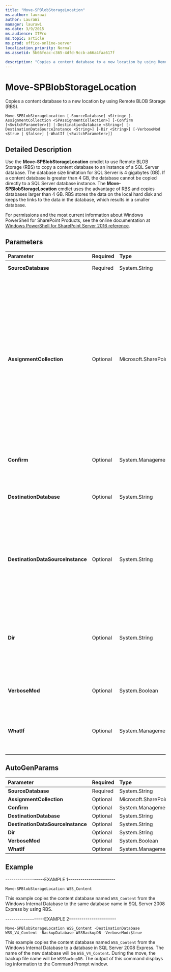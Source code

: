 ```yaml
---
title: "Move-SPBlobStorageLocation"
ms.author: laurawi
author: LauraWi
manager: laurawi
ms.date: 3/9/2015
ms.audience: ITPro
ms.topic: article
ms.prod: office-online-server
localization_priority: Normal
ms.assetid: 5b66feac-c365-4dfd-9ccb-a66a4faa617f

description: "Copies a content database to a new location by using Remote BLOB Storage (RBS)."
---
```


# Move-SPBlobStorageLocation

Copies a content database to a new location by using Remote BLOB Storage (RBS).
  
```
Move-SPBlobStorageLocation [-SourceDatabase] <String> [-AssignmentCollection <SPAssignmentCollection>] [-Confirm [<SwitchParameter>]] [-DestinationDatabase <String>] [-DestinationDataSourceInstance <String>] [-Dir <String>] [-VerboseMod <$true | $false>] [-WhatIf [<SwitchParameter>]]
```

## Detailed Description

Use the **Move-SPBlobStorageLocation** cmdlet to use Remote BLOB Storage (RBS) to copy a content database to an instance of a SQL Server database. The database size limitation for SQL Server is 4 gigabytes (GB). If a content database is greater than 4 GB, the database cannot be copied directly to a SQL Server database instance. The **Move-SPBlobStorageLocation** cmdlet uses the advantage of RBS and copies databases larger than 4 GB. RBS stores the data on the local hard disk and keeps the links to the data in the database, which results in a smaller database. 
  
For permissions and the most current information about Windows PowerShell for SharePoint Products, see the online documentation at [Windows PowerShell for SharePoint Server 2016 reference](https://go.microsoft.com/fwlink/p/?LinkId=671715).
  
## Parameters

|**Parameter**|**Required**|**Type**|**Description**|
|:-----|:-----|:-----|:-----|
|**SourceDatabase** <br/> |Required  <br/> |System.String  <br/> |Specifies the name of the Windows Internal Database.  <br/> |
|**AssignmentCollection** <br/> |Optional  <br/> |Microsoft.SharePoint.PowerShell.SPAssignmentCollection  <br/> |Manages objects for the purpose of proper disposal. Use of objects, such as **SPWeb** or **SPSite**, can use large amounts of memory and use of these objects in Windows PowerShell scripts requires proper memory management. Using the **SPAssignment** object, you can assign objects to a variable and dispose of the objects after they are needed to free up memory. When **SPWeb**, **SPSite**, or **SPSiteAdministration** objects are used, the objects are automatically disposed of if an assignment collection or the **Global** parameter is not used.  <br/> > [!NOTE]> When the **Global** parameter is used, all objects are contained in the global store. If objects are not immediately used, or disposed of by using the **Stop-SPAssignment** command, an out-of-memory scenario can occur.           |
|**Confirm** <br/> |Optional  <br/> |System.Management.Automation.SwitchParameter  <br/> |Prompts you for confirmation before executing the command. For more information, type the following command: **get-help about_commonparameters** <br/> |
|**DestinationDatabase** <br/> |Optional  <br/> |System.String  <br/> |Specifies the name of the migrated database. If the **DestinationDatabase** parameter is not specified, the **SourceDatabase** parameter is used.  <br/> |
|**DestinationDataSourceInstance** <br/> |Optional  <br/> |System.String  <br/> |Specifies the name of the instance of the destination database. The value in the **SourceDatabase** parameter is migrated to this instance. The name of the instance of the database should be SQL Server 2008 with Service Pack 1 (SP1) and Cumulative Update 2 version or higher. If the **DestinationDataSourceInstance** parameter is not specified, the local host name is used.  <br/> |
|**Dir** <br/> |Optional  <br/> |System.String  <br/> |Used for all disk operations, including storing temporary backups and database (.mdf) files of a migrated database. If the **Dir** parameter is not specified, a default directory of the destination SQL Server instance is used. The free space in this directory should be at least two times the size of the source database.  <br/> |
|**VerboseMod** <br/> |Optional  <br/> |System.Boolean  <br/> |Generates verbose log output to be displayed in the Command Prompt window. If the **VerboseMod** parameter is not specified, no output is displayed.  <br/> |
|**WhatIf** <br/> |Optional  <br/> |System.Management.Automation.SwitchParameter  <br/> |Displays a message that describes the effect of the command instead of executing the command. For more information, type the following command: **get-help about_commonparameters** <br/> |
   
## AutoGenParams

|**Parameter**|**Required**|**Type**|**Description**|
|:-----|:-----|:-----|:-----|
|**SourceDatabase** <br/> |Required  <br/> |System.String  <br/> ||
|**AssignmentCollection** <br/> |Optional  <br/> |Microsoft.SharePoint.PowerShell.SPAssignmentCollection  <br/> ||
|**Confirm** <br/> |Optional  <br/> |System.Management.Automation.SwitchParameter  <br/> ||
|**DestinationDatabase** <br/> |Optional  <br/> |System.String  <br/> ||
|**DestinationDataSourceInstance** <br/> |Optional  <br/> |System.String  <br/> ||
|**Dir** <br/> |Optional  <br/> |System.String  <br/> ||
|**VerboseMod** <br/> |Optional  <br/> |System.Boolean  <br/> ||
|**WhatIf** <br/> |Optional  <br/> |System.Management.Automation.SwitchParameter  <br/> ||
   
## Example

-------------------EXAMPLE 1-----------------------
  
```
Move-SPBlobStorageLocation WSS_Content
```

This example copies the content database named  `WSS_Content` from the Windows Internal Database to the same database name in SQL Server 2008 Express by using RBS. 
  
-------------------EXAMPLE 2-----------------------
  
```
Move-SPBlobStorageLocation WSS_Content -DestinationDatabase WSS_V4_Content -BackupDatabase WSSBackupDB -VerboseMod:$true
```

This example copies the content database named  `WSS_Content` from the Windows Internal Database to a database in SQL Server 2008 Express. The name of the new database will be  `WSS_V4_Content`. During the move, the backup file name will be  `WSSBackupDB`. The output of this command displays log information to the Command Prompt window.
  

